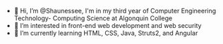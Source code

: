 - 👋 Hi, I’m @Shaunessee, I'm in my third year of Computer Engineering Technology- Computing Science at Algonquin College
- 👀 I’m interested in front-end web development and web security
- 🌱 I’m currently learning HTML, CSS, Java, Struts2, and Angular

<!---
Shaunessee/Shaunessee is a ✨ special ✨ repository because its `README.md` (this file) appears on your GitHub profile.
You can click the Preview link to take a look at your changes.
--->
